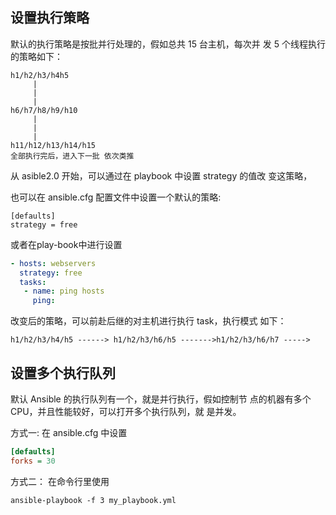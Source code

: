 ## 设置执行策略

默认的执⾏策略是按批并⾏处理的，假如总共 15 台主机，每次并 发 5 个线程执⾏的策略如下：

```
h1/h2/h3/h4h5
     |
     |
     |
h6/h7/h8/h9/h10 
     |
     |
     |
h11/h12/h13/h14/h15 
全部执⾏完后，进⼊下⼀批 依次类推
```



从 asible2.0 开始，可以通过在 playbook 中设置 strategy 的值改 变这策略，

也可以在 ansible.cfg 配置⽂件中设置⼀个默认的策略:

```init
[defaults]
strategy = free
```

或者在play-book中进行设置

```yaml
- hosts: webservers
  strategy: free
  tasks:
   - name: ping hosts
     ping:
```



改变后的策略，可以前赴后继的对主机进⾏执⾏ task，执⾏模式 如下：

```
h1/h2/h3/h4/h5 ------> h1/h2/h3/h6/h5 ------->h1/h2/h3/h6/h7 -----> 
```



## 设置多个执行队列

默认 Ansible 的执⾏队列有⼀个，就是并⾏执⾏，假如控制节 点的机器有多个 CPU，并且性能较好，可以打开多个执⾏队列，就 是并发。

⽅式⼀: 在 ansible.cfg 中设置

```ini
[defaults]
forks = 30
```

⽅式⼆： 在命令⾏⾥使⽤

```
ansible-playbook -f 3 my_playbook.yml
```

